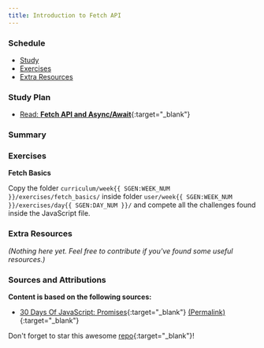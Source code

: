 ```yaml
---
title: Introduction to Fetch API
---
```


### Schedule

  - [Study](#study-plan-NN)
  - [Exercises](#exercises-NN)
  - [Extra Resources](#extra-resources-NN)

### Study Plan

  - [Read: **Fetch API and Async/Await**](../modules/javascript/web_apis/fetch/30-days-of-javascript/index.md){:target="_blank"}

### Summary

### Exercises

  **Fetch Basics**

  Copy the folder `curriculum/week{{ SGEN:WEEK_NUM }}/exercises/fetch_basics/` inside folder `user/week{{ SGEN:WEEK_NUM }}/exercises/day{{ SGEN:DAY_NUM }}/` and compete all the challenges found inside the JavaScript file.

### Extra Resources

  _(Nothing here yet. Feel free to contribute if you've found some useful resources.)_

### Sources and Attributions

  **Content is based on the following sources:**

  - [30 Days Of JavaScript: Promises](https://github.com/in-tech-gration/30-Days-Of-JavaScript/blob/master/18_Day_Promises/18_day_promises.md){:target="_blank"} [(Permalink)](https://github.com/in-tech-gration/30-Days-Of-JavaScript/blob/55d8e3dbc0410d64c1dc3ea5915e015a7950cf2a/18_Day_Promises/18_day_promises.md){:target="_blank"}

  Don't forget to star this awesome [repo](https://github.com/Asabeneh/30-Days-Of-JavaScript){:target="_blank"}!